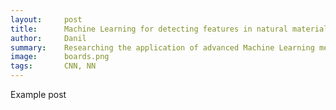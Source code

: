 ```yaml
---
layout:     post
title:      Machine Learning for detecting features in natural materials
author:     Danil
summary:    Researching the application of advanced Machine Learning methods, specifically deep learning and convolutional neural networks (CNN), for detecting unique features in organic building materials such as wood.
image:		boards.png
tags:		CNN, NN
---
```


Example post

